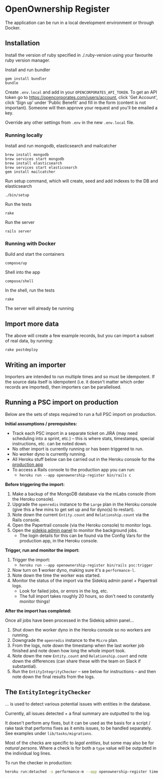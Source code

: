 # OpenOwnership Register

The application can be run in a local development environment or through
Docker.

## Installation

Install the version of ruby specified in ./.ruby-version using your favourite ruby version manager.

Install and run bundler

    gem install bundler
    bundle

Create `.env.local` and add in your `OPENCORPORATES_API_TOKEN`. To get an API token go to https://opencorporates.com/users/account, click 'Get Account', click 'Sign up' under 'Public Benefit' and fill in the form (content is not important). Someone will then approve your request and you'll be emailed a key.

Override any other settings from `.env` in the new `.env.local` file.

### Running locally

Install and run mongodb, elasticsearch and mailcatcher

    brew install mongodb
    brew services start mongodb
    brew install elasticsearch
    brew services start elasticsearch
    gem install mailcatcher

Run setup command, which will create, seed and add indexes to the DB and elasticsearch

    ./bin/setup

Run the tests

    rake

Run the server

    rails server

### Running with Docker

Build and start the containers

    compose/up

Shell into the app

    compose/shell

In the shell, run the tests

    rake

The server will already be running

## Import more data

The above will create a few example records, but you can import a subset of real data, by running:

    rake postdeploy

## Writing an importer

Importers are intended to run multiple times and so must be idempotent. If the source data itself is idempotent (i.e. it doesn't matter which order records are imported), then importers can be parallelised.

## Running a PSC import on production

Below are the sets of steps required to run a full PSC import on production.

**Initial assumptions / prerequisites:**

- Track each PSC import in a separate ticket on JIRA (may need scheduling into a sprint, etc.) – this is where stats, timestamps, special instructions, etc. can be noted down.
- No other import is currently running or has been triggered to run.
- No worker dyno is currently running.
- All Heroku stuff below can be carried out in the Heroku console for the [production app](https://dashboard.heroku.com/apps/openownership-register)
- To access a Rails console to the production app you can run:
  - `heroku run --app openownership-register bin/rails c`

**Before triggering the import:**

1. Make a backup of the MongoDB database via the mLabs console (from the Heroku console).
1. Upgrade the `openredis` instance to the `Large` plan in the Heroku console (give this a few mins to get set up and for dyno(s) to restart).
1. Note down the current `Entity.count` and `Relationship.count` via the Rails console.
1. Open the Papertrail console (via the Heroku console) to monitor logs.
1. Open the [sidekiq admin panel](https://register.openownership.org/admin/sidekiq) to monitor the background jobs.
   - The login details for this can be found via the Config Vars for the production app, in the Heroku console.

**Trigger, run and monitor the import:**

1. Trigger the import:
   - `heroku run --app openownership-register bin/rails psc:trigger`
1. Now turn on **1** worker dyno, making sure it's a `performance-l`.
1. Note down the time the worker was started.
1. Monitor the status of the import via the Sidekiq admin panel + Papertrail logs.
   - Look for failed jobs, or errors in the log, etc.
   - The full import takes roughly 20 hours, so don't need to constantly monitor things!

**After the import has completed:**

Once all jobs have been processed in the Sidekiq admin panel…

1. Shut down the worker dyno in the Heroku console so no workers are running.
1. Downgrade the `openredis` instance to the `Micro` plan.
1. From the logs, note down the timestamp when the last worker job finished and note down how long the whole import took.
1. Note down the new `Entity.count` and `Relationship.count` and note down the differences (can share these with the team on Slack if substantial).
1. Run the `EntityIntegrityChecker` – see below for instructions – and then note down the final results from the logs.

## The `EntityIntegrityChecker`

… is used to detect various potential issues with entities in the database.

Currently, all issues detected + a final summary are outputted to the log.

It doesn't perform any fixes, but it can be used as the basis for a script / rake task that performs fixes as it emits issues, to be handled separately. See examples under `lib/tasks/migrations`.

Most of the checks are specific to _legal entities_, but some may also be for _natural persons_. Where a check is for both a `type` value will be outputted in the individual log lines.

To run the checker in production:

```bash
heroku run:detached -s performance-m --app openownership-register time bin/rails runner "EntityIntegrityChecker.new.check_all"
```
